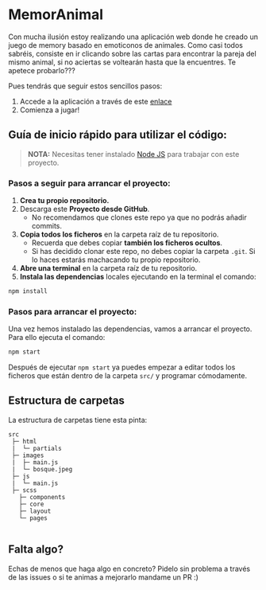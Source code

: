 
# MemorAnimal

Con mucha ilusión estoy realizando una aplicación web donde he creado un juego de memory basado en emoticonos de animales. Como casi todos sabréis, consiste en ir clicando sobre las cartas para encontrar la pareja del mismo animal, si no aciertas se voltearán hasta que la encuentres. Te apetece probarlo??? 

Pues tendrás que seguir estos sencillos pasos: 

1. Accede a la aplicación a través de este [enlace](https://nadiamurias.io.memoranimal)
2. Comienza a jugar!


## Guía de inicio rápido para utilizar el código:

> **NOTA:** Necesitas tener instalado [Node JS](https://nodejs.org/) para trabajar con este proyecto.

### Pasos a seguir para arrancar el proyecto:

1. **Crea tu propio repositorio.**
1. Descarga este **Proyecto desde GitHub**.
   - No recomendamos que clones este repo ya que no podrás añadir commits.
1. **Copia todos los ficheros** en la carpeta raíz de tu repositorio.
   - Recuerda que debes copiar **también los ficheros ocultos**.
   - Si has decidido clonar este repo, no debes copiar la carpeta `.git`. Si lo haces estarás machacando tu propio repositorio.
1. **Abre una terminal** en la carpeta raíz de tu repositorio.
1. **Instala las dependencias** locales ejecutando en la terminal el comando:

```bash
npm install
```

### Pasos para arrancar el proyecto:

Una vez hemos instalado las dependencias, vamos a arrancar el proyecto. Para ello ejecuta el comando:

```bash
npm start
```

Después de ejecutar `npm start` ya puedes empezar a editar todos los ficheros que están dentro de la carpeta `src/` y programar cómodamente.

## Estructura de carpetas

La estructura de carpetas tiene esta pinta:

```
src
 ├─ html 
 |  └─ partials
 ├─ images
 |  ├─ main.js
 |  └─ bosque.jpeg
 ├─ js 
 |  └─ main.js
 ├─ scss
   ├─ components
   ├─ core
   ├─ layout
   └─ pages
   
```

## Falta algo?

Echas de menos que haga algo en concreto? Pidelo sin problema a través de las issues o si te animas a mejorarlo mandame un PR :)

